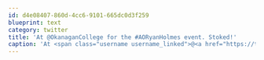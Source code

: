 ```yaml
---
id: d4e08407-860d-4cc6-9101-665dc0d3f259
blueprint: text
category: twitter
title: 'At @OkanaganCollege for the #AORyanHolmes event. Stoked!'
caption: 'At <span class="username username_linked">@<a href="https://twitter.com/OkanaganCollege" title="Okanagan College">OkanaganCollege</a></span> for the <span class="hashtag hashtag_local">#<a href="http://tweettemp.darylchymko.ca/?tag=aoryanholmes">AORyanHolmes</a> event. Stoked!'
---
```

